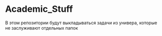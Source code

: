 # Academic_Stuff
В этом репозитории будут выкладываться задачи  из универа, которые не заслуживают отдельных папок
